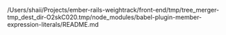 /Users/shaii/Projects/ember-rails-weightrack/front-end/tmp/tree_merger-tmp_dest_dir-O2skC020.tmp/node_modules/babel-plugin-member-expression-literals/README.md